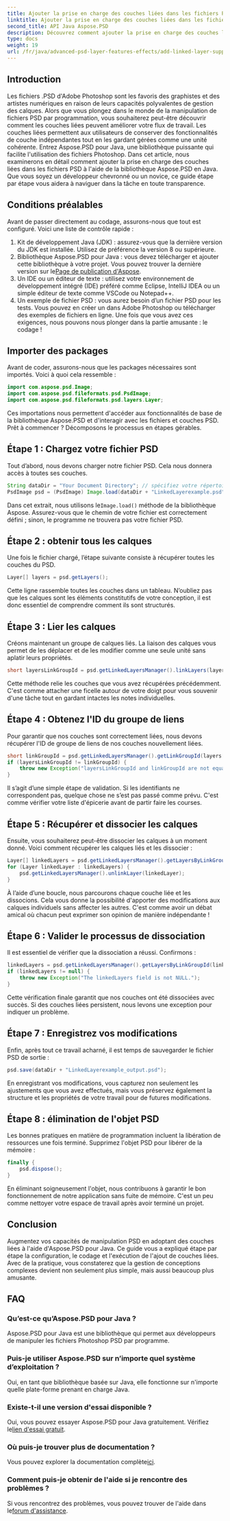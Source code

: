 ```yaml
---
title: Ajouter la prise en charge des couches liées dans les fichiers PSD à l'aide de Java
linktitle: Ajouter la prise en charge des couches liées dans les fichiers PSD à l'aide de Java
second_title: API Java Aspose.PSD
description: Découvrez comment ajouter la prise en charge des couches liées dans les fichiers PSD à l'aide d'Aspose.PSD pour Java avec ce didacticiel détaillé étape par étape. Parfait pour les concepteurs et les développeurs.
type: docs
weight: 19
url: /fr/java/advanced-psd-layer-features-effects/add-linked-layer-support-psd-files/
---
```

## Introduction
Les fichiers .PSD d'Adobe Photoshop sont les favoris des graphistes et des artistes numériques en raison de leurs capacités polyvalentes de gestion des calques. Alors que vous plongez dans le monde de la manipulation de fichiers PSD par programmation, vous souhaiterez peut-être découvrir comment les couches liées peuvent améliorer votre flux de travail. Les couches liées permettent aux utilisateurs de conserver des fonctionnalités de couche indépendantes tout en les gardant gérées comme une unité cohérente. Entrez Aspose.PSD pour Java, une bibliothèque puissante qui facilite l'utilisation des fichiers Photoshop. 
Dans cet article, nous examinerons en détail comment ajouter la prise en charge des couches liées dans les fichiers PSD à l'aide de la bibliothèque Aspose.PSD en Java. Que vous soyez un développeur chevronné ou un novice, ce guide étape par étape vous aidera à naviguer dans la tâche en toute transparence.
## Conditions préalables
Avant de passer directement au codage, assurons-nous que tout est configuré. Voici une liste de contrôle rapide :
1. Kit de développement Java (JDK) : assurez-vous que la dernière version du JDK est installée. Utilisez de préférence la version 8 ou supérieure.
2.  Bibliothèque Aspose.PSD pour Java : vous devez télécharger et ajouter cette bibliothèque à votre projet. Vous pouvez trouver la dernière version sur le[Page de publication d'Aspose](https://releases.aspose.com/psd/java/).
3. Un IDE ou un éditeur de texte : utilisez votre environnement de développement intégré (IDE) préféré comme Eclipse, IntelliJ IDEA ou un simple éditeur de texte comme VSCode ou Notepad++.
4. Un exemple de fichier PSD : vous aurez besoin d’un fichier PSD pour les tests. Vous pouvez en créer un dans Adobe Photoshop ou télécharger des exemples de fichiers en ligne.
Une fois que vous avez ces exigences, nous pouvons nous plonger dans la partie amusante : le codage !
## Importer des packages
Avant de coder, assurons-nous que les packages nécessaires sont importés. Voici à quoi cela ressemble :
```java
import com.aspose.psd.Image;
import com.aspose.psd.fileformats.psd.PsdImage;
import com.aspose.psd.fileformats.psd.layers.Layer;
```
Ces importations nous permettent d'accéder aux fonctionnalités de base de la bibliothèque Aspose.PSD et d'interagir avec les fichiers et couches PSD.
Prêt à commencer ? Décomposons le processus en étapes gérables.
## Étape 1 : Chargez votre fichier PSD
Tout d’abord, nous devons charger notre fichier PSD. Cela nous donnera accès à toutes ses couches.
```java
String dataDir = "Your Document Directory"; // spécifiez votre répertoire de documents
PsdImage psd = (PsdImage) Image.load(dataDir + "LinkedLayerexample.psd");
```
 Dans cet extrait, nous utilisons le`Image.load()` méthode de la bibliothèque Aspose. Assurez-vous que le chemin de votre fichier est correctement défini ; sinon, le programme ne trouvera pas votre fichier PSD. 
## Étape 2 : obtenir tous les calques
Une fois le fichier chargé, l’étape suivante consiste à récupérer toutes les couches du PSD.
```java
Layer[] layers = psd.getLayers();
```
Cette ligne rassemble toutes les couches dans un tableau. N’oubliez pas que les calques sont les éléments constitutifs de votre conception, il est donc essentiel de comprendre comment ils sont structurés.
## Étape 3 : Lier les calques
Créons maintenant un groupe de calques liés. La liaison des calques vous permet de les déplacer et de les modifier comme une seule unité sans aplatir leurs propriétés.
```java
short layersLinkGroupId = psd.getLinkedLayersManager().linkLayers(layers);
```
Cette méthode relie les couches que vous avez récupérées précédemment. C'est comme attacher une ficelle autour de votre doigt pour vous souvenir d'une tâche tout en gardant intactes les notes individuelles.
## Étape 4 : Obtenez l'ID du groupe de liens
Pour garantir que nos couches sont correctement liées, nous devons récupérer l'ID de groupe de liens de nos couches nouvellement liées.
```java
short linkGroupId = psd.getLinkedLayersManager().getLinkGroupId(layers[0]);
if (layersLinkGroupId != linkGroupId) {
    throw new Exception("layersLinkGroupId and linkGroupId are not equal.");
}
```
Il s’agit d’une simple étape de validation. Si les identifiants ne correspondent pas, quelque chose ne s’est pas passé comme prévu. C'est comme vérifier votre liste d'épicerie avant de partir faire les courses.
## Étape 5 : Récupérer et dissocier les calques
Ensuite, vous souhaiterez peut-être dissocier les calques à un moment donné. Voici comment récupérer les calques liés et les dissocier :
```java
Layer[] linkedLayers = psd.getLinkedLayersManager().getLayersByLinkGroupId(linkGroupId);
for (Layer linkedLayer : linkedLayers) {
    psd.getLinkedLayersManager().unlinkLayer(linkedLayer);
}
```
À l’aide d’une boucle, nous parcourons chaque couche liée et les dissocions. Cela vous donne la possibilité d'apporter des modifications aux calques individuels sans affecter les autres. C'est comme avoir un débat amical où chacun peut exprimer son opinion de manière indépendante !
## Étape 6 : Valider le processus de dissociation
Il est essentiel de vérifier que la dissociation a réussi. Confirmons :
```java
linkedLayers = psd.getLinkedLayersManager().getLayersByLinkGroupId(linkGroupId);
if (linkedLayers != null) {
    throw new Exception("The linkedLayers field is not NULL.");
}
```
Cette vérification finale garantit que nos couches ont été dissociées avec succès. Si des couches liées persistent, nous levons une exception pour indiquer un problème.
## Étape 7 : Enregistrez vos modifications
Enfin, après tout ce travail acharné, il est temps de sauvegarder le fichier PSD de sortie :
```java
psd.save(dataDir + "LinkedLayerexample_output.psd");
```
En enregistrant vos modifications, vous capturez non seulement les ajustements que vous avez effectués, mais vous préservez également la structure et les propriétés de votre travail pour de futures modifications.
## Étape 8 : élimination de l'objet PSD
Les bonnes pratiques en matière de programmation incluent la libération de ressources une fois terminé. Supprimez l'objet PSD pour libérer de la mémoire :
```java
finally {
    psd.dispose();
}
```
En éliminant soigneusement l'objet, nous contribuons à garantir le bon fonctionnement de notre application sans fuite de mémoire. C'est un peu comme nettoyer votre espace de travail après avoir terminé un projet.
## Conclusion
Augmentez vos capacités de manipulation PSD en adoptant des couches liées à l'aide d'Aspose.PSD pour Java. Ce guide vous a expliqué étape par étape la configuration, le codage et l'exécution de l'ajout de couches liées. Avec de la pratique, vous constaterez que la gestion de conceptions complexes devient non seulement plus simple, mais aussi beaucoup plus amusante.
## FAQ
### Qu’est-ce qu’Aspose.PSD pour Java ?
Aspose.PSD pour Java est une bibliothèque qui permet aux développeurs de manipuler les fichiers Photoshop PSD par programme.
### Puis-je utiliser Aspose.PSD sur n’importe quel système d’exploitation ?
Oui, en tant que bibliothèque basée sur Java, elle fonctionne sur n'importe quelle plate-forme prenant en charge Java.
### Existe-t-il une version d'essai disponible ?
 Oui, vous pouvez essayer Aspose.PSD pour Java gratuitement. Vérifiez le[lien d'essai gratuit](https://releases.aspose.com/).
### Où puis-je trouver plus de documentation ?
 Vous pouvez explorer la documentation complète[ici](https://reference.aspose.com/psd/java/).
### Comment puis-je obtenir de l'aide si je rencontre des problèmes ?
 Si vous rencontrez des problèmes, vous pouvez trouver de l'aide dans le[forum d'assistance](https://forum.aspose.com/c/psd/34).
